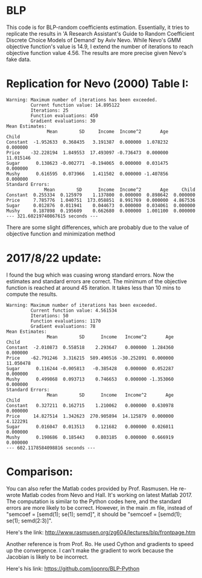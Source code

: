 # BLP
This code is for BLP-random coefficients estimation. Essentially, it tries to replicate the results in 'A Research Assistant's Guide to Random Coefficient Discrete Choice Models of Demand' by Aviv Nevo. While Nevo's GMM objective function's value is 14.9, I extend the number of iterations to reach objective function value 4.56. The results are more precise given Nevo's fake data. 

# Replication for Nevo (2000) Table I:

```
Warning: Maximum number of iterations has been exceeded.
         Current function value: 14.895122
         Iterations: 25
         Function evaluations: 450
         Gradient evaluations: 30
Mean Estimates:
               Mean        SD     Income  Income^2       Age      Child
Constant  -1.952633  0.368435   3.191387  0.000000  1.078232   0.000000
Price    -32.228194  1.849553  17.493097 -0.736473  0.000000  11.015146
Sugar      0.138623 -0.002771  -0.194065  0.000000  0.031475   0.000000
Mushy      0.616595  0.073966   1.411502  0.000000 -1.407856   0.000000
Standard Errors:
              Mean        SD      Income  Income^2       Age     Child
Constant  0.255334  0.125979    1.137800  0.000000  0.898642  0.000000
Price     7.785776  1.040751  173.058851  8.991769  0.000000  4.867536
Sugar     0.012876  0.011941    0.044673  0.000000  0.034061  0.000000
Mushy     0.187898  0.195609    0.662680  0.000000  1.001100  0.000000
--- 321.60219740867615 seconds ---
```
There are some slight differences, which are probably due to the value of objective function and minimization method 

# 2017/8/22 update:

I found the bug which was cuasing wrong standard errors. Now the estimates and standard errors are correct. The minimum of the objective function is reached at around 45 iteration. It takes less than 10 mins to compute the results. 

```
Warning: Maximum number of iterations has been exceeded.
         Current function value: 4.561534
         Iterations: 50
         Function evaluations: 1170
         Gradient evaluations: 78
Mean Estimates:
               Mean        SD      Income   Income^2       Age      Child
Constant  -2.010873  0.558518    2.293647   0.000000  1.284360   0.000000
Price    -62.791246  3.316215  589.490516 -30.252891  0.000000  11.050478
Sugar      0.116244 -0.005813   -0.385428   0.000000  0.052287   0.000000
Mushy      0.499868  0.093713    0.746653   0.000000 -1.353060   0.000000
Standard Errors:
               Mean        SD      Income   Income^2       Age     Child
Constant   0.327211  0.162715    1.210062   0.000000  0.630978  0.000000
Price     14.827514  1.342623  270.905894  14.125879  0.000000  4.122291
Sugar      0.016047  0.013513    0.121682   0.000000  0.026011  0.000000
Mushy      0.198686  0.185443    0.803185   0.000000  0.666919  0.000000
--- 602.1178584098816 seconds ---
```

# Comparison: 
You can also refer the Matlab codes provided by Prof. Rasmusen. He re-wrote Matlab codes from Nevo and Hall. It's working on latest Matlab 2017. The computation is similar to the Python codes here, and the standard errors are more likely to be correct. However, in the main .m file, instead of "semcoef = [semd(1); se(1); semd]", it should be "semcoef = [semd(1); se(1); semd(2:3)]".  

Here's the link:
http://www.rasmusen.org/zg604/lectures/blp/frontpage.htm

Another reference is from Prof. Ro. He used Cython and gradients to speed up the convergence. I can't make the gradient to work because the Jacobian is likely to be incorrect. 

Here's his link: 
https://github.com/joonro/BLP-Python

